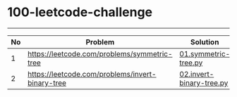 # 100-leetcode-challenge
----
No | Problem | Solution
--- | --- |  ---
1 | https://leetcode.com/problems/symmetric-tree | [01.symmetric-tree.py](01.symmetric-tree.py)
2 | https://leetcode.com/problems/invert-binary-tree | [02.invert-binary-tree.py](02.invert-binary-tree.py)
